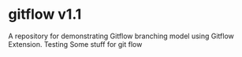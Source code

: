 # gitflow v1.1
A repository for demonstrating Gitflow branching model using Gitflow Extension.
Testing Some stuff for git flow